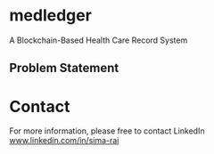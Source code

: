 ﻿# medledger
<!-- MedLEDGER is a blockchain-based health record system designed to revolutionize the way patient data is stored and shared. Using the power of Hyperledger Fabric, Solidity, Node.js, React.js, and MongoDB, we aim to create a secure, decentralized platform that ensures only authorized parties have access to sensitive healthcare information while maintaining data integrity and privacy. -->
A Blockchain-Based Health Care Record System

## Problem Statement


# Contact 
For more information, please free to contact LinkedIn  www.linkedin.com/in/sima-rai

